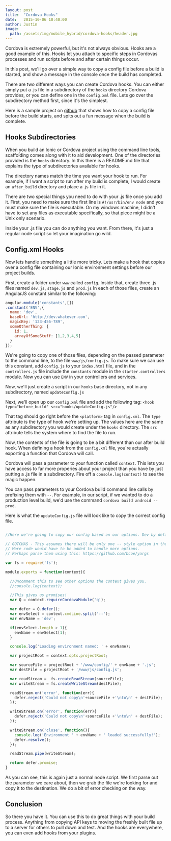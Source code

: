 ```yaml
---
layout: post
title:  "Cordova Hooks"
date:   2015-10-06 10:40:00
author: Justin
image:
  path: /assets/img/mobile_hybrid/cordova-hooks/header.jpg
---
```


Cordova is extremely powerful, but it's not always obvious. Hooks are a good example of this.
Hooks let you attach to specific steps in Cordovas processes and run scripts before and after certain things occur.

In this post, we'll go over a simple way to copy a config file before a build is started, and show a message in the
console once the build has completed.

There are two different ways you can create Cordova hooks. You can either simply put a .js file in a subdirectory of
the `hooks` directory Cordova provides, or you can define one in the `config.xml` file. Lets go over the subdirectory
method first, since it's the simplest.

Here is a sample project on [github](https://github.com/ScienceVikings/CordovaHooks) that shows how to copy a config
file before the build starts, and spits out a fun message when the build is complete.

## Hooks Subdirectories

When you build an Ionic or Cordova project using the command line tools, scaffolding comes along with it to aid development.
One of the directories provided is the `hooks` directory. In this there is a README.md file that explains the type of
subdirectories available for hooks.

The directory names match the time you want your hook to run. For example, if I want a script to run after my build is complete,
I would create an `after_build` directory and place a .js file in it.

There are two special things you need to do with your .js file once you add it. First, you need to make sure the first line is
`#!/usr/bin/env node` and you must make sure the file is executable.
On my windows machine, I didn't have to set any files as
executable specifically, so that piece might be a Unix only scenario.

Inside your .js file you can do anything you want. From there, it's just a regular node script so let your imagination go wild.

## Config.xml Hooks

Now lets handle something a little more tricky. Lets make a hook that copies over a config file containing our Ionic environment
settings before our project builds.

First, create a folder under `www` called `config`. Inside that, create three .js files named `dev.js`, `stage.js` and `prod.js`
In each of those files, create an AngularJS constant similar to the following:

```js
angular.module('constants',[])
.constant('ENV',{
  name: 'dev',
  baseUrl: 'http://dev.whatever.com',
  magicKey: '123-456-789',
  someOtherThing: {
    id: 1,
    arrayOfSomeStuff: [1,2,3,4,5]
  }
});
```

We're going to copy one of those files, depending on the passed parameter to the command line, to the file `www/js/config.js`.
To make sure we can use this constant, add `config.js` to your `index.html` file, and in the `controllers.js` file include the
`constants` module in the `starter.controllers` module. Now you can use `ENV` in your controllers and services.

Now, we'll just create a script in our `hooks` base directory, not in any subdirectory, named `updateConfig.js`

Next, we'll open up our `config.xml` file and add the following tag: `<hook type="before_build" src="hooks/updateConfig.js"/>`

That tag should go right before the `<platform>` tag in `config.xml`. The `type` attribute is the type of hook we're setting up.
The values here are the same as any subdirectory you would create under the `hooks` directory. The `src` attribute tells the
system where to find the file to run.

Now, the contents of the file is going to be a bit different than our after build hook. When defining a hook from the `config.xml` file, you're actually exporting a function that Cordova will call.

Cordova will pass a parameter to your function called `context`. This lets you have access to far more properies about your project than you have by just putting a .js file in a subdirectory. Fire off a `console.log(context)` to see the magic happen.

You can pass parameters to your Cordova build command line calls by prefixing them with `--`. For example, in our script, if we wanted to do a production level build, we'd use the command `cordova build android --prod`.

Here is what the `updateConfig.js` file will look like to copy the correct config file.

```js

//Here we're going to copy our config based on our options. Dev by default

// GOTCHAS - This assumes there will be only one -- style option in the command line.
// More code would have to be added to handle more options.
// Perhaps parse them using this: https://github.com/bcoe/yargs

var fs = require('fs');

module.exports = function(context){

  //Uncomment this to see other options the context gives you.
  //console.log(context);

  //This gives us promises!
  var Q = context.requireCordovaModule('q');

  var defer = Q.defer();
  var envSelect = context.cmdLine.split('--');
  var envName = 'dev';

  if(envSelect.length > 1){
    envName = envSelect[1];
  }

  console.log('Loading environment named: ' + envName);

  var projectRoot = context.opts.projectRoot;

  var sourceFile = projectRoot + '/www/config/' + envName + '.js';
  var destFile = projectRoot + '/www/js/config.js';

  var readStream =  fs.createReadStream(sourceFile);
  var writeStream = fs.createWriteStream(destFile);

  readStream.on('error', function(err){
    defer.reject('Could not copy\n'+sourceFile +'\nto\n' + destFile);
  });

  writeStream.on('error', function(err){
    defer.reject('Could not copy\n'+sourceFile +'\nto\n' + destFile);
  });

  writeStream.on('close', function(){
    console.log('Environment ' + envName + ' loaded successfully!');
    defer.resolve();
  });

  readStream.pipe(writeStream);

  return defer.promise;
}
```

As you can see, this is again just a normal node script. We first parse out the parameter we care about, then we grab the file we're looking for and copy it to the destination. We do a bit of error checking on the way.

## Conclusion

So there you have it. You can use this to do great things with your build process. Anything from copying API keys to moving the
freshly built file up to a server for others to pull down and test. And the hooks are everywhere, you can even add hooks from your plugins.
